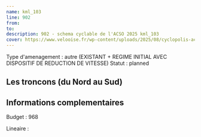 ```yaml
---
name: kml_103 
line: 902
from: 
to:  
description: 902 - schema cyclable de l'ACSO 2025 kml_103 
cover: https://www.velooise.fr/wp-content/uploads/2025/08/cyclopolis-acso-902.jpg
---
```

Type d'amenagement : autre (EXISTANT + REGIME INITIAL AVEC DISPOSITIF DE REDUCTION DE VITESSE)
Statut : planned
## Les troncons (du Nord au Sud)

## Informations complementaires

Budget  : 968 

Lineaire :

